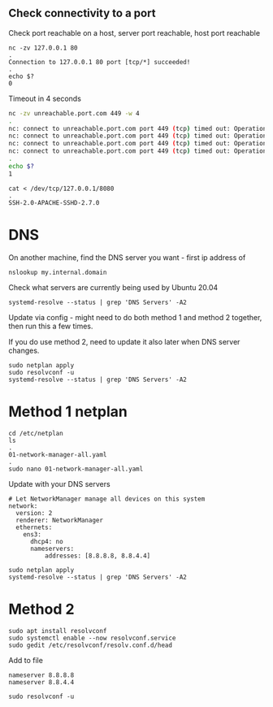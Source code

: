## Check connectivity to a port

Check port reachable on a host, server port reachable, host port reachable

```
nc -zv 127.0.0.1 80
.
Connection to 127.0.0.1 80 port [tcp/*] succeeded!
.
echo $?
0
```

Timeout in 4 seconds

```sh
nc -zv unreachable.port.com 449 -w 4
.
nc: connect to unreachable.port.com port 449 (tcp) timed out: Operation now in progress
nc: connect to unreachable.port.com port 449 (tcp) timed out: Operation now in progress
nc: connect to unreachable.port.com port 449 (tcp) timed out: Operation now in progress
nc: connect to unreachable.port.com port 449 (tcp) timed out: Operation now in progress
.
echo $?
1
```

```
cat < /dev/tcp/127.0.0.1/8080
.
SSH-2.0-APACHE-SSHD-2.7.0
```

# DNS

On another machine, find the DNS server you want - first ip address of

```
nslookup my.internal.domain
```

Check what servers are currently being used by Ubuntu 20.04

```
systemd-resolve --status | grep 'DNS Servers' -A2
```

Update via config - might need to do both method 1 and method 2 together, then run this a few times.

If you do use method 2, need to update it also later when DNS server changes.

```
sudo netplan apply
sudo resolvconf -u
systemd-resolve --status | grep 'DNS Servers' -A2
```

# Method 1 netplan

```
cd /etc/netplan
ls
.
01-network-manager-all.yaml
.
sudo nano 01-network-manager-all.yaml
```

Update with your DNS servers

```
# Let NetworkManager manage all devices on this system
network:
  version: 2
  renderer: NetworkManager
  ethernets:
    ens3:
      dhcp4: no
      nameservers:
          addresses: [8.8.8.8, 8.8.4.4]
```

```
sudo netplan apply
systemd-resolve --status | grep 'DNS Servers' -A2
```

# Method 2

```
sudo apt install resolvconf
sudo systemctl enable --now resolvconf.service
sudo gedit /etc/resolvconf/resolv.conf.d/head
```

Add to file

```
nameserver 8.8.8.8
nameserver 8.8.4.4
```

```
sudo resolvconf -u
```
